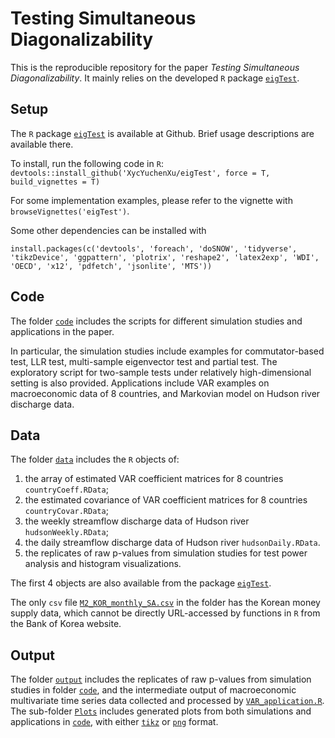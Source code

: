 # Testing Simultaneous Diagonalizability

This is the reproducible repository for the paper _Testing Simultaneous Diagonalizability_. It mainly relies on the developed `R` package [`eigTest`](https://github.com/XycYuchenXu/eigTest).

## Setup
The `R` package [`eigTest`](https://github.com/XycYuchenXu/eigTest) is available at Github. Brief usage descriptions are available there.

To install, run the following code in `R`:
`devtools::install_github('XycYuchenXu/eigTest', force = T, build_vignettes = T)`

For some implementation examples, please refer to the vignette with `browseVignettes('eigTest')`.

Some other dependencies can be installed with
```
install.packages(c('devtools', 'foreach', 'doSNOW', 'tidyverse', 'tikzDevice', 'ggpattern', 'plotrix', 'reshape2', 'latex2exp', 'WDI', 'OECD', 'x12', 'pdfetch', 'jsonlite', 'MTS'))
```

## Code
The folder [`code`](code) includes the scripts for different simulation studies and applications in the paper.

In particular, the simulation studies include examples for commutator-based test, LLR test, multi-sample eigenvector test and partial test. The exploratory script for two-sample tests under relatively high-dimensional setting is also provided. Applications include VAR examples on macroeconomic data of 8 countries, and Markovian model on Hudson river discharge data.

## Data
The folder [`data`](data) includes the `R` objects of:
1. the array of estimated VAR coefficient matrices for 8 countries `countryCoeff.RData`;
2. the estimated covariance of VAR coefficient matrices for 8 countries `countryCovar.RData`;
3. the weekly streamflow discharge data of Hudson river `hudsonWeekly.RData`;
4. the daily streamflow discharge data of Hudson river `hudsonDaily.RData`.
5. the replicates of raw p-values from simulation studies for test power analysis and histogram visualizations.

The first 4 objects are also available from the package [`eigTest`](https://github.com/XycYuchenXu/eigTest).

The only `csv` file [`M2_KOR_monthly_SA.csv`](data/M2_KOR_monthly_SA.csv) in the folder has the Korean money supply data, which cannot be directly URL-accessed by functions in `R` from the Bank of Korea website.

## Output
The folder [`output`](output) includes the replicates of raw p-values from simulation studies in folder [`code`](code), and the intermediate output of macroeconomic multivariate time series data collected and processed by [`VAR_application.R`](code/VAR_application.R). The sub-folder [`Plots`](output/Plots) includes generated plots from both simulations and applications in [`code`](code), with either [`tikz`](output/Plots/tikz) or [`png`](output/Plots/png) format.
